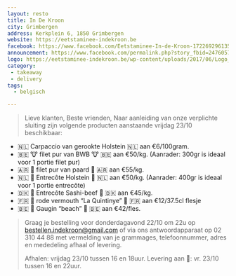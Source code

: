 ```yaml
---
layout: resto
title: In De Kroon
city: Grimbergen
address: Kerkplein 6, 1850 Grimbergen
website: https://eetstaminee-indekroon.be
facebook: https://www.facebook.com/Eetstaminee-In-de-Kroon-1722692961356677
announcement: https://www.facebook.com/permalink.php?story_fbid=2476057499353549&id=1722692961356677
logo: https://eetstaminee-indekroon.be/wp-content/uploads/2017/06/Logo_dekroon_groot_NEW2-1.png
category: 
 - takeaway
 - delivery
tags:
  - belgisch

---
```


> Lieve klanten, Beste vrienden, 
Naar aanleiding van onze verplichte sluiting zijn volgende producten aanstaande vrijdag 23/10 beschikbaar: 
- 🇳🇱 Carpaccio van gerookte Holstein 🇳🇱 aan €6/100gram. 
- 🇧🇪 🐮 filet pur van BWB 🐮 🇧🇪 aan €50/kg. (Aanrader: 300gr is ideaal voor 1 portie filet pur)
- 🇦🇷 🐴 filet pur van paard 🐴 🇦🇷 aan €55/kg. 
- 🇳🇱 🐂 Entrecôte Holstein 🐂 🇳🇱 aan €50/kg. (Aanrader: 400gr is ideaal voor 1 portie entrecôte)
- 🇩🇰 🐃 Entrecôte Sashi-beef 🐃 🇩🇰 aan €45/kg. 
- 🇫🇷 🥃 rode vermouth “La Quintinye” 🥃 🇫🇷 aan €12/37.5cl flesje
- 🇧🇪 🍹 Gaugin “beach” 🍹 🇧🇪 aan €42/fles.

>Graag je bestelling voor donderdagavond 22/10 om 22u op bestellen.indekroon@gmail.com of via ons antwoordapparaat op 02 310 44 88 met vermelding van je grammages, telefoonnummer, adres en mededeling afhaal of levering.
>
> Afhalen: vrijdag 23/10 tussen 16 en 18uur.
Levering aan 🏡: vr. 23/10 tussen 16 en 22uur. 
